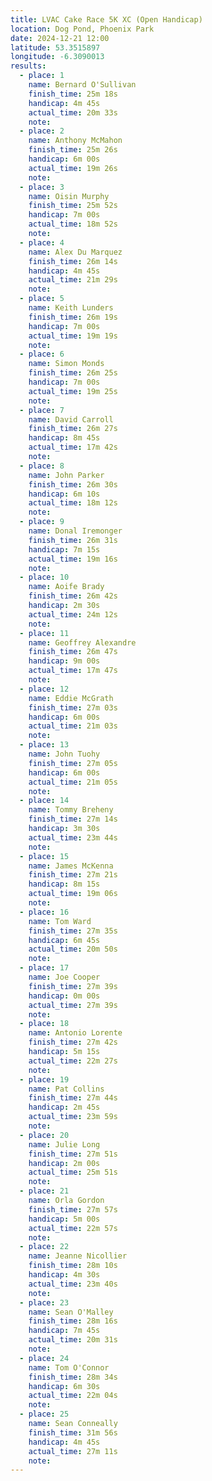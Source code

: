 ```yaml
---
title: LVAC Cake Race 5K XC (Open Handicap)
location: Dog Pond, Phoenix Park
date: 2024-12-21 12:00
latitude: 53.3515897
longitude: -6.3090013
results:
  - place: 1
    name: Bernard O'Sullivan
    finish_time: 25m 18s
    handicap: 4m 45s
    actual_time: 20m 33s
    note:
  - place: 2
    name: Anthony McMahon
    finish_time: 25m 26s
    handicap: 6m 00s
    actual_time: 19m 26s
    note:
  - place: 3
    name: Oisin Murphy
    finish_time: 25m 52s
    handicap: 7m 00s
    actual_time: 18m 52s
    note:
  - place: 4
    name: Alex Du Marquez
    finish_time: 26m 14s
    handicap: 4m 45s
    actual_time: 21m 29s
    note:
  - place: 5
    name: Keith Lunders
    finish_time: 26m 19s
    handicap: 7m 00s
    actual_time: 19m 19s
    note:
  - place: 6
    name: Simon Monds
    finish_time: 26m 25s
    handicap: 7m 00s
    actual_time: 19m 25s
    note:
  - place: 7
    name: David Carroll
    finish_time: 26m 27s
    handicap: 8m 45s
    actual_time: 17m 42s
    note:
  - place: 8
    name: John Parker
    finish_time: 26m 30s
    handicap: 6m 10s
    actual_time: 18m 12s
    note:
  - place: 9
    name: Donal Iremonger
    finish_time: 26m 31s
    handicap: 7m 15s
    actual_time: 19m 16s
    note:
  - place: 10
    name: Aoife Brady
    finish_time: 26m 42s
    handicap: 2m 30s
    actual_time: 24m 12s
    note:
  - place: 11
    name: Geoffrey Alexandre
    finish_time: 26m 47s
    handicap: 9m 00s
    actual_time: 17m 47s
    note:
  - place: 12
    name: Eddie McGrath
    finish_time: 27m 03s
    handicap: 6m 00s
    actual_time: 21m 03s
    note:
  - place: 13
    name: John Tuohy
    finish_time: 27m 05s
    handicap: 6m 00s
    actual_time: 21m 05s
    note:
  - place: 14
    name: Tommy Breheny
    finish_time: 27m 14s
    handicap: 3m 30s
    actual_time: 23m 44s
    note:
  - place: 15
    name: James McKenna
    finish_time: 27m 21s
    handicap: 8m 15s
    actual_time: 19m 06s
    note:
  - place: 16
    name: Tom Ward
    finish_time: 27m 35s
    handicap: 6m 45s
    actual_time: 20m 50s
    note:
  - place: 17
    name: Joe Cooper
    finish_time: 27m 39s
    handicap: 0m 00s
    actual_time: 27m 39s
    note:
  - place: 18
    name: Antonio Lorente
    finish_time: 27m 42s
    handicap: 5m 15s
    actual_time: 22m 27s
    note:
  - place: 19
    name: Pat Collins
    finish_time: 27m 44s
    handicap: 2m 45s
    actual_time: 23m 59s
    note:
  - place: 20
    name: Julie Long
    finish_time: 27m 51s
    handicap: 2m 00s
    actual_time: 25m 51s
    note:
  - place: 21
    name: Orla Gordon
    finish_time: 27m 57s
    handicap: 5m 00s
    actual_time: 22m 57s
    note:
  - place: 22
    name: Jeanne Nicollier
    finish_time: 28m 10s
    handicap: 4m 30s
    actual_time: 23m 40s
    note:
  - place: 23
    name: Sean O'Malley
    finish_time: 28m 16s
    handicap: 7m 45s
    actual_time: 20m 31s
    note:
  - place: 24
    name: Tom O'Connor
    finish_time: 28m 34s
    handicap: 6m 30s
    actual_time: 22m 04s
    note:
  - place: 25
    name: Sean Conneally
    finish_time: 31m 56s
    handicap: 4m 45s
    actual_time: 27m 11s
    note:
---
```

